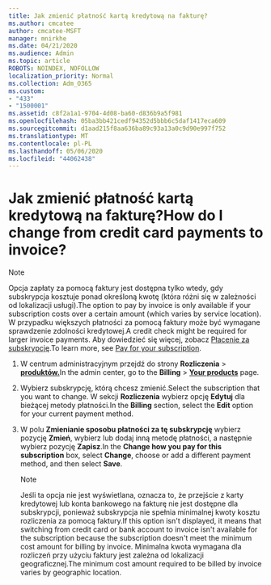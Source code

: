 ```yaml
---
title: Jak zmienić płatność kartą kredytową na fakturę?
ms.author: cmcatee
author: cmcatee-MSFT
manager: mnirkhe
ms.date: 04/21/2020
ms.audience: Admin
ms.topic: article
ROBOTS: NOINDEX, NOFOLLOW
localization_priority: Normal
ms.collection: Adm_O365
ms.custom:
- "433"
- "1500001"
ms.assetid: c8f2a1a1-9704-4d08-ba60-d836b9a5f981
ms.openlocfilehash: 05ba3bb421cedf94352d5bbb6c5daf1417eca609
ms.sourcegitcommit: d1aad215f8aa636ba89c93a13a0c9d90e997f752
ms.translationtype: MT
ms.contentlocale: pl-PL
ms.lasthandoff: 05/06/2020
ms.locfileid: "44062438"
---
```

# <a name="how-do-i-change-from-credit-card-payments-to-invoice"></a><span data-ttu-id="4932f-102">Jak zmienić płatność kartą kredytową na fakturę?</span><span class="sxs-lookup"><span data-stu-id="4932f-102">How do I change from credit card payments to invoice?</span></span>

> [!NOTE]
> <span data-ttu-id="4932f-103">Opcja zapłaty za pomocą faktury jest dostępna tylko wtedy, gdy subskrypcja kosztuje ponad określoną kwotę (która różni się w zależności od lokalizacji usługi).</span><span class="sxs-lookup"><span data-stu-id="4932f-103">The option to pay by invoice is only available if your subscription costs over a certain amount (which varies by service location).</span></span> <span data-ttu-id="4932f-104">W przypadku większych płatności za pomocą faktury może być wymagane sprawdzenie zdolności kredytowej.</span><span class="sxs-lookup"><span data-stu-id="4932f-104">A credit check might be required for larger invoice payments.</span></span> <span data-ttu-id="4932f-105">Aby dowiedzieć się więcej, zobacz [Płacenie za subskrypcję](https://docs.microsoft.com/office365/admin/subscriptions-and-billing/pay-for-your-subscription).</span><span class="sxs-lookup"><span data-stu-id="4932f-105">To learn more, see [Pay for your subscription](https://docs.microsoft.com/office365/admin/subscriptions-and-billing/pay-for-your-subscription).</span></span>
  
1. <span data-ttu-id="4932f-106">W centrum administracyjnym przejdź do strony **Rozliczenia** \> **[produktów.](https://go.microsoft.com/fwlink/p/?linkid=842054)**</span><span class="sxs-lookup"><span data-stu-id="4932f-106">In the admin center, go to the **Billing** \> **[Your products](https://go.microsoft.com/fwlink/p/?linkid=842054)** page.</span></span>

2. <span data-ttu-id="4932f-107">Wybierz subskrypcję, którą chcesz zmienić.</span><span class="sxs-lookup"><span data-stu-id="4932f-107">Select the subscription that you want to change.</span></span> <span data-ttu-id="4932f-108">W sekcji **Rozliczenia** wybierz opcję **Edytuj** dla bieżącej metody płatności.</span><span class="sxs-lookup"><span data-stu-id="4932f-108">In the **Billing** section, select the **Edit** option for your current payment method.</span></span>

3. <span data-ttu-id="4932f-109">W polu **Zmienianie sposobu płatności za tę subskrypcję** wybierz pozycję **Zmień**, wybierz lub dodaj inną metodę płatności, a następnie wybierz pozycję **Zapisz**.</span><span class="sxs-lookup"><span data-stu-id="4932f-109">In the **Change how you pay for this subscription** box, select **Change**, choose or add a different payment method, and then select **Save**.</span></span>

   > [!NOTE]
   > <span data-ttu-id="4932f-110">Jeśli ta opcja nie jest wyświetlana, oznacza to, że przejście z karty kredytowej lub konta bankowego na fakturę nie jest dostępne dla subskrypcji, ponieważ subskrypcja nie spełnia minimalnej kwoty kosztu rozliczenia za pomocą faktury.</span><span class="sxs-lookup"><span data-stu-id="4932f-110">If this option isn't displayed, it means that switching from credit card or bank account to invoice isn't available for the subscription because the subscription doesn't meet the minimum cost amount for billing by invoice.</span></span> <span data-ttu-id="4932f-111">Minimalna kwota wymagana dla rozliczeń przy użyciu faktury jest zależna od lokalizacji geograficznej.</span><span class="sxs-lookup"><span data-stu-id="4932f-111">The minimum cost amount required to be billed by invoice varies by geographic location.</span></span>
  
